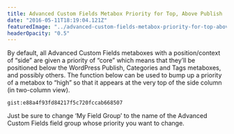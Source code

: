 ```yaml
---
title: Advanced Custom Fields Metabox Priority for Top, Above Publish
date: "2016-05-11T18:19:04.121Z"
featuredImage: "../advanced-custom-fields-metabox-priority-for-top-above-publish/acf.jpg"
headerOpacity: "0.5"
---
```


By default, all Advanced Custom Fields metaboxes with a position/context of “side” are given a priority of “core” which means that they’ll be positioned below the WordPress Publish, Categories and Tags metaboxes, and possibly others. The function below can be used to bump up a priority of a metabox to “high” so that it appears at the very top of the side column (in two-column view).

`gist:e88a4f93fd84217f5c720fccab668507`

Just be sure to change ‘My Field Group’ to the name of the Advanced Custom Fields field group whose priority you want to change.
